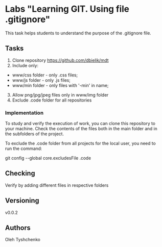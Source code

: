 # Labs "Learning GIT. Using file .gitignore"

This task helps students to understand the purpose of the .gitignore file.

## Tasks

1. Clone repository https://github.com/dbielik/mdt
2. Include only:
  - www/css folder - only .css files;
  - www/js folder - only .js files;
  - www/min folder - only files with '-min' in name;
3. Allow png/jpg/jpeg files only in www/img folder
4. Exclude .code folder for all repositories

### Implementation

To study and verify the execution of work, you can clone this repository to your machine. Check the contents of the files both in the main folder and in the subfolders of the project.

To exclude the .code folder from all projects for the local user, you need to run the command:

 git config --global core.excludesFile .code  

## Checking

Verify by adding different files in respective folders 

## Versioning

v0.0.2


## Authors

Oleh Tyshchenko

